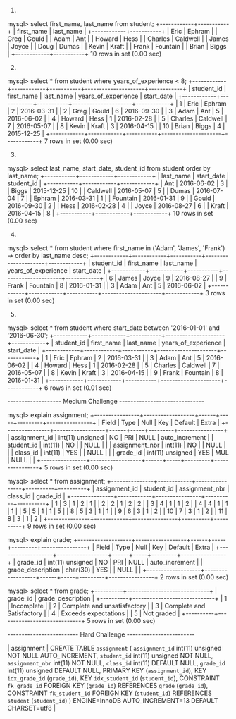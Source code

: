 1)

mysql> select first_name, last_name from student;
+------------+-----------+
| first_name | last_name |
+------------+-----------+
| Eric       | Ephram    |
| Greg       | Gould     |
| Adam       | Ant       |
| Howard     | Hess      |
| Charles    | Caldwell  |
| James      | Joyce     |
| Doug       | Dumas     |
| Kevin      | Kraft     |
| Frank      | Fountain  |
| Brian      | Biggs     |
+------------+-----------+
10 rows in set (0.00 sec)

2)

mysql> select * from student where years_of_experience < 8;
+------------+------------+-----------+---------------------+------------+
| student_id | first_name | last_name | years_of_experience | start_date |
+------------+------------+-----------+---------------------+------------+
|          1 | Eric       | Ephram    |                   2 | 2016-03-31 |
|          2 | Greg       | Gould     |                   6 | 2016-09-30 |
|          3 | Adam       | Ant       |                   5 | 2016-06-02 |
|          4 | Howard     | Hess      |                   1 | 2016-02-28 |
|          5 | Charles    | Caldwell  |                   7 | 2016-05-07 |
|          8 | Kevin      | Kraft     |                   3 | 2016-04-15 |
|         10 | Brian      | Biggs     |                   4 | 2015-12-25 |
+------------+------------+-----------+---------------------+------------+
7 rows in set (0.00 sec)

3)

mysql> select last_name, start_date, student_id from student order by last_name;
+-----------+------------+------------+
| last_name | start_date | student_id |
+-----------+------------+------------+
| Ant       | 2016-06-02 |          3 |
| Biggs     | 2015-12-25 |         10 |
| Caldwell  | 2016-05-07 |          5 |
| Dumas     | 2016-07-04 |          7 |
| Ephram    | 2016-03-31 |          1 |
| Fountain  | 2016-01-31 |          9 |
| Gould     | 2016-09-30 |          2 |
| Hess      | 2016-02-28 |          4 |
| Joyce     | 2016-08-27 |          6 |
| Kraft     | 2016-04-15 |          8 |
+-----------+------------+------------+
10 rows in set (0.00 sec)

4)

mysql> select * from student where first_name in ('Adam', 'James', 'Frank')
    -> order by last_name desc;
+------------+------------+-----------+---------------------+------------+
| student_id | first_name | last_name | years_of_experience | start_date |
+------------+------------+-----------+---------------------+------------+
|          6 | James      | Joyce     |                   9 | 2016-08-27 |
|          9 | Frank      | Fountain  |                   8 | 2016-01-31 |
|          3 | Adam       | Ant       |                   5 | 2016-06-02 |
+------------+------------+-----------+---------------------+------------+
3 rows in set (0.00 sec)

5)

mysql> select * from student where start_date between '2016-01-01' and '2016-06-30';
+------------+------------+-----------+---------------------+------------+
| student_id | first_name | last_name | years_of_experience | start_date |
+------------+------------+-----------+---------------------+------------+
|          1 | Eric       | Ephram    |                   2 | 2016-03-31 |
|          3 | Adam       | Ant       |                   5 | 2016-06-02 |
|          4 | Howard     | Hess      |                   1 | 2016-02-28 |
|          5 | Charles    | Caldwell  |                   7 | 2016-05-07 |
|          8 | Kevin      | Kraft     |                   3 | 2016-04-15 |
|          9 | Frank      | Fountain  |                   8 | 2016-01-31 |
+------------+------------+-----------+---------------------+------------+
6 rows in set (0.01 sec)

------------------- Medium Challenge ------------------------------

mysql> explain assignment;
+----------------+------------------+------+-----+---------+----------------+
| Field          | Type             | Null | Key | Default | Extra          |
+----------------+------------------+------+-----+---------+----------------+
| assignment_id  | int(11) unsigned | NO   | PRI | NULL    | auto_increment |
| student_id     | int(11)          | NO   |     | NULL    |                |
| assignment_nbr | int(11)          | NO   |     | NULL    |                |
| class_id       | int(11)          | YES  |     | NULL    |                |
| grade_id       | int(11) unsigned | YES  | MUL | NULL    |                |
+----------------+------------------+------+-----+---------+----------------+
5 rows in set (0.00 sec)

mysql> select * from assignment;
+---------------+------------+----------------+----------+----------+
| assignment_id | student_id | assignment_nbr | class_id | grade_id |
+---------------+------------+----------------+----------+----------+
|             1 |          3 |              1 |        2 |        1 |
|             2 |          2 |              1 |        2 |        2 |
|             3 |          4 |              1 |        1 |        2 |
|             4 |          4 |              1 |        1 |        1 |
|             5 |          5 |              1 |        1 |        5 |
|             8 |          5 |              3 |        1 |        1 |
|             9 |          6 |              3 |        1 |        2 |
|            10 |          7 |              3 |        1 |        2 |
|            11 |          8 |              3 |        1 |        2 |
+---------------+------------+----------------+----------+----------+
9 rows in set (0.00 sec)

mysql> explain grade;
+-------------------+------------------+------+-----+---------+----------------+
| Field             | Type             | Null | Key | Default | Extra          |
+-------------------+------------------+------+-----+---------+----------------+
| grade_id          | int(11) unsigned | NO   | PRI | NULL    | auto_increment |
| grade_description | char(30)         | YES  |     | NULL    |                |
+-------------------+------------------+------+-----+---------+----------------+
2 rows in set (0.00 sec)

mysql> select * from grade;
+----------+-----------------------------+
| grade_id | grade_description           |
+----------+-----------------------------+
|        1 | Incomplete                  |
|        2 | Complete and unsatisfactory |
|        3 | Complete and Satisfactory   |
|        4 | Exceeds expectations        |
|        5 | Not graded                  |
+----------+-----------------------------+
5 rows in set (0.00 sec)

-------------------------   Hard Challenge  ------------------------

| assignment | CREATE TABLE `assignment` (
  `assignment_id` int(11) unsigned NOT NULL AUTO_INCREMENT,
  `student_id` int(11) unsigned NOT NULL,
  `assignment_nbr` int(11) NOT NULL,
  `class_id` int(11) DEFAULT NULL,
  `grade_id` int(11) unsigned DEFAULT NULL,
  PRIMARY KEY (`assignment_id`),
  KEY `idx_grade_id` (`grade_id`),
  KEY `idx_student_id` (`student_id`),
  CONSTRAINT `fk_grade_id` FOREIGN KEY (`grade_id`) REFERENCES `grade` (`grade_id`),
  CONSTRAINT `fk_student_id` FOREIGN KEY (`student_id`) REFERENCES `student` (`student_id`)
) ENGINE=InnoDB AUTO_INCREMENT=13 DEFAULT CHARSET=utf8 |